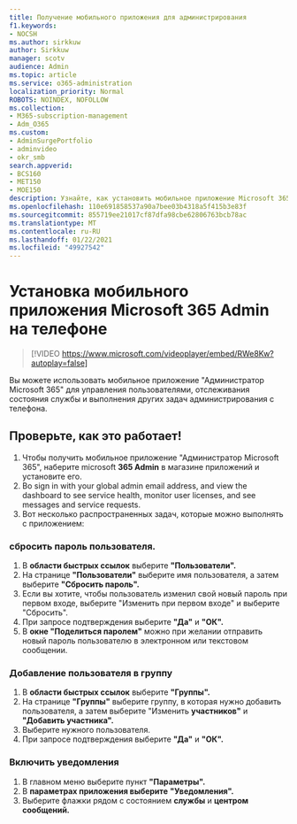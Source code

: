 ```yaml
---
title: Получение мобильного приложения для администрирования
f1.keywords:
- NOCSH
ms.author: sirkkuw
author: Sirkkuw
manager: scotv
audience: Admin
ms.topic: article
ms.service: o365-administration
localization_priority: Normal
ROBOTS: NOINDEX, NOFOLLOW
ms.collection:
- M365-subscription-management
- Adm_O365
ms.custom:
- AdminSurgePortfolio
- adminvideo
- okr_smb
search.appverid:
- BCS160
- MET150
- MOE150
description: Узнайте, как установить мобильное приложение Microsoft 365 Admin на телефоне.
ms.openlocfilehash: 110e691858537a90a7bee03b4318a5f415b3e83f
ms.sourcegitcommit: 855719ee21017cf87dfa98cbe62806763bcb78ac
ms.translationtype: MT
ms.contentlocale: ru-RU
ms.lasthandoff: 01/22/2021
ms.locfileid: "49927542"
---
```

# <a name="install-the-microsoft-365-admin-mobile-app-on-your-phone"></a>Установка мобильного приложения Microsoft 365 Admin на телефоне

> [!VIDEO https://www.microsoft.com/videoplayer/embed/RWe8Kw?autoplay=false]

Вы можете использовать мобильное приложение "Администратор Microsoft 365" для управления пользователями, отслеживания состояния службы и выполнения других задач администрирования с телефона.

## <a name="try-it"></a>Проверьте, как это работает!

1. Чтобы получить мобильное приложение "Администратор Microsoft 365", наберите microsoft  **365 Admin**  в магазине приложений и установите его.
2. Во sign in with your global admin email address, and view the dashboard to see service health, monitor user licenses, and see messages and service requests.
3. Вот несколько распространенных задач, которые можно выполнять с приложением:

### <a name="reset-a-users-password"></a>сбросить пароль пользователя.

1. В **области быстрых ссылок** выберите **"Пользователи".**
2. На странице **"Пользователи"** выберите имя пользователя, а затем выберите **"Сбросить пароль".**
3. Если вы хотите, чтобы пользователь изменил свой новый пароль при  первом входе, выберите "Изменить при первом входе" и выберите "Сбросить". 
4. При запросе подтверждения выберите **"Да"** и **"ОК".**
5. В  **окне "Поделиться паролем"**  можно при желании отправить новый пароль пользователю в электронном или текстовом сообщении.

### <a name="add-a-user-to-a-group"></a>Добавление пользователя в группу

1. В **области быстрых ссылок** выберите **"Группы".**
2. На странице **"Группы"** выберите группу, в которая нужно добавить пользователя, а затем выберите "Изменить **участников"** и **"Добавить участника".**
3. Выберите нужного пользователя.
4. При запросе подтверждения выберите **"Да"** и **"ОК".**

### <a name="turn-on-notifications"></a>Включить уведомления

1. В главном меню выберите пункт **"Параметры".**
2. В **параметрах приложения выберите** **"Уведомления".**
3. Выберите флажки рядом с состоянием **службы** и **центром сообщений.**